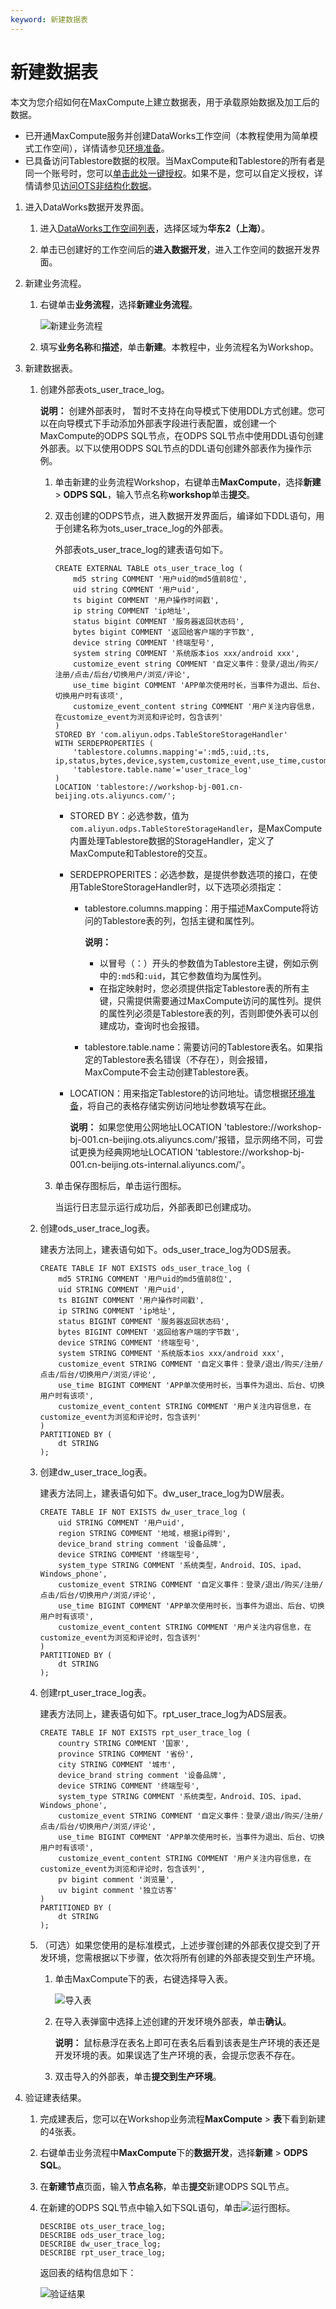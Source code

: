 ```yaml
---
keyword: 新建数据表
---
```


# 新建数据表

本文为您介绍如何在MaxCompute上建立数据表，用于承载原始数据及加工后的数据。

-   已开通MaxCompute服务并创建DataWorks工作空间（本教程使用为简单模式工作空间），详情请参见[环境准备](/intl.zh-CN/使用教程/搭建互联网在线运营分析平台/环境准备.md)。
-   已具备访问Tablestore数据的权限。当MaxCompute和Tablestore的所有者是同一个账号时，您可以[单击此处一键授权](https://ram.console.aliyun.com/?spm=a2c4e.11153940.0.0.7828675d6o14Gi#/role/authorize?request=%7B%22Requests%22:%20%7B%22request1%22:%20%7B%22RoleName%22:%20%22AliyunODPSDefaultRole%22,%20%22TemplateId%22:%20%22DefaultRole%22%7D%7D,%20%22ReturnUrl%22:%20%22https:%2F%2Fram.console.aliyun.com%2F%22,%20%22Service%22:%20%22ODPS%22%7D)。如果不是，您可以自定义授权，详情请参见[访问OTS非结构化数据](/intl.zh-CN/开发/外部表/访问OTS非结构化数据.md)。

1.  进入DataWorks数据开发界面。

    1.  进入[DataWorks工作空间列表](https://workbench.data.aliyun.com/consolenew#/projectlist)，选择区域为**华东2（上海）**。

    2.  单击已创建好的工作空间后的**进入数据开发**，进入工作空间的数据开发界面。

2.  新建业务流程。

    1.  右键单击**业务流程**，选择**新建业务流程**。

        ![新建业务流程](https://static-aliyun-doc.oss-accelerate.aliyuncs.com/assets/img/zh-CN/8392309951/p71203.png)

    2.  填写**业务名称**和**描述**，单击**新建**。本教程中，业务流程名为Workshop。

3.  新建数据表。

    1.  创建外部表ots\_user\_trace\_log。

        **说明：** 创建外部表时， 暂时不支持在向导模式下使用DDL方式创建。您可以在向导模式下手动添加外部表字段进行表配置，或创建一个MaxCompute的ODPS SQL节点，在ODPS SQL节点中使用DDL语句创建外部表。以下以使用ODPS SQL节点的DDL语句创建外部表作为操作示例。

        1.  单击新建的业务流程Workshop，右键单击**MaxCompute**，选择**新建** \> **ODPS SQL**，输入节点名称**workshop**单击**提交**。
        2.  双击创建的ODPS节点，进入数据开发界面后，编译如下DDL语句，用于创建名称为ots\_user\_trace\_log的外部表。

            外部表ots\_user\_trace\_log的建表语句如下。

            ```
            CREATE EXTERNAL TABLE ots_user_trace_log (
                md5 string COMMENT '用户uid的md5值前8位',
                uid string COMMENT '用户uid',
                ts bigint COMMENT '用户操作时间戳',
                ip string COMMENT 'ip地址',
                status bigint COMMENT '服务器返回状态码',
                bytes bigint COMMENT '返回给客户端的字节数',
                device string COMMENT '终端型号',
                system string COMMENT '系统版本ios xxx/android xxx',
                customize_event string COMMENT '自定义事件：登录/退出/购买/注册/点击/后台/切换用户/浏览/评论',
                use_time bigint COMMENT 'APP单次使用时长，当事件为退出、后台、切换用户时有该项',
                customize_event_content string COMMENT '用户关注内容信息，在customize_event为浏览和评论时，包含该列'
            )
            STORED BY 'com.aliyun.odps.TableStoreStorageHandler'
            WITH SERDEPROPERTIES (
                'tablestore.columns.mapping'=':md5,:uid,:ts, ip,status,bytes,device,system,customize_event,use_time,customize_event_content',
                'tablestore.table.name'='user_trace_log'
            )
            LOCATION 'tablestore://workshop-bj-001.cn-beijing.ots.aliyuncs.com/';
            ```

            -   STORED BY：必选参数，值为`com.aliyun.odps.TableStoreStorageHandler`，是MaxCompute内置处理Tablestore数据的StorageHandler，定义了MaxCompute和Tablestore的交互。
            -   SERDEPROPERITES：必选参数，是提供参数选项的接口，在使用TableStoreStorageHandler时，以下选项必须指定：
                -   tablestore.columns.mapping：用于描述MaxCompute将访问的Tablestore表的列，包括主键和属性列。

                    **说明：**

                    -   以冒号（：）开头的参数值为Tablestore主键，例如示例中的`:md5`和`:uid`，其它参数值均为属性列。
                    -   在指定映射时，您必须提供指定Tablestore表的所有主键，只需提供需要通过MaxCompute访问的属性列。提供的属性列必须是Tablestore表的列，否则即使外表可以创建成功，查询时也会报错。
                -   tablestore.table.name：需要访问的Tablestore表名。如果指定的Tablestore表名错误（不存在），则会报错，MaxCompute不会主动创建Tablestore表。
            -   LOCATION：用来指定Tablestore的访问地址。请您根据[环境准备](/intl.zh-CN/使用教程/搭建互联网在线运营分析平台/环境准备.md)，将自己的表格存储实例访问地址参数填写在此。

                **说明：** 如果您使用公网地址LOCATION 'tablestore://workshop-bj-001.cn-beijing.ots.aliyuncs.com/'报错，显示网络不同，可尝试更换为经典网地址LOCATION 'tablestore://workshop-bj-001.cn-beijing.ots-internal.aliyuncs.com/'。

        3.  单击保存图标后，单击运行图标。

            当运行日志显示运行成功后，外部表即已创建成功。

    2.  创建ods\_user\_trace\_log表。

        建表方法同上，建表语句如下。ods\_user\_trace\_log为ODS层表。

        ```
        CREATE TABLE IF NOT EXISTS ods_user_trace_log (
            md5 STRING COMMENT '用户uid的md5值前8位',
            uid STRING COMMENT '用户uid',
            ts BIGINT COMMENT '用户操作时间戳',
            ip STRING COMMENT 'ip地址',
            status BIGINT COMMENT '服务器返回状态码',
            bytes BIGINT COMMENT '返回给客户端的字节数',
            device STRING COMMENT '终端型号',
            system STRING COMMENT '系统版本ios xxx/android xxx',
            customize_event STRING COMMENT '自定义事件：登录/退出/购买/注册/点击/后台/切换用户/浏览/评论',
            use_time BIGINT COMMENT 'APP单次使用时长，当事件为退出、后台、切换用户时有该项',
            customize_event_content STRING COMMENT '用户关注内容信息，在customize_event为浏览和评论时，包含该列'
        )
        PARTITIONED BY (
            dt STRING
        );
        ```

    3.  创建dw\_user\_trace\_log表。

        建表方法同上，建表语句如下。dw\_user\_trace\_log为DW层表。

        ```
        CREATE TABLE IF NOT EXISTS dw_user_trace_log (
            uid STRING COMMENT '用户uid',
            region STRING COMMENT '地域，根据ip得到',
            device_brand string comment '设备品牌',
            device STRING COMMENT '终端型号',
            system_type STRING COMMENT '系统类型，Android、IOS、ipad、Windows_phone',
            customize_event STRING COMMENT '自定义事件：登录/退出/购买/注册/点击/后台/切换用户/浏览/评论',
            use_time BIGINT COMMENT 'APP单次使用时长，当事件为退出、后台、切换用户时有该项',
            customize_event_content STRING COMMENT '用户关注内容信息，在customize_event为浏览和评论时，包含该列'
        )
        PARTITIONED BY (
            dt STRING
        );
        ```

    4.  创建rpt\_user\_trace\_log表。

        建表方法同上，建表语句如下。rpt\_user\_trace\_log为ADS层表。

        ```
        CREATE TABLE IF NOT EXISTS rpt_user_trace_log (
            country STRING COMMENT '国家',
            province STRING COMMENT '省份',
            city STRING COMMENT '城市',
            device_brand string comment '设备品牌',
            device STRING COMMENT '终端型号',
            system_type STRING COMMENT '系统类型，Android、IOS、ipad、Windows_phone',
            customize_event STRING COMMENT '自定义事件：登录/退出/购买/注册/点击/后台/切换用户/浏览/评论',
            use_time BIGINT COMMENT 'APP单次使用时长，当事件为退出、后台、切换用户时有该项',
            customize_event_content STRING COMMENT '用户关注内容信息，在customize_event为浏览和评论时，包含该列',
            pv bigint comment '浏览量',
            uv bigint comment '独立访客'
        )
        PARTITIONED BY (
            dt STRING
        );
        ```

    5.  （可选）如果您使用的是标准模式，上述步骤创建的外部表仅提交到了开发环境，您需根据以下步骤，依次将所有创建的外部表提交到生产环境。

        1.  单击MaxCompute下的表，右键选择导入表。

            ![导入表](https://static-aliyun-doc.oss-accelerate.aliyuncs.com/assets/img/zh-CN/0681976061/p186681.png)

        2.  在导入表弹窗中选择上述创建的开发环境外部表，单击**确认**。

            **说明：** 鼠标悬浮在表名上即可在表名后看到该表是生产环境的表还是开发环境的表。如果误选了生产环境的表，会提示您表不存在。

        3.  双击导入的外部表，单击**提交到生产环境**。
4.  验证建表结果。

    1.  完成建表后，您可以在Workshop业务流程**MaxCompute** \> **表**下看到新建的4张表。

    2.  右键单击业务流程中**MaxCompute**下的**数据开发**，选择**新建** \> **ODPS SQL**。

    3.  在**新建节点**页面，输入**节点名称**，单击**提交**新建ODPS SQL节点。

    4.  在新建的ODPS SQL节点中输入如下SQL语句，单击![运行](https://static-aliyun-doc.oss-accelerate.aliyuncs.com/assets/img/zh-CN/4190659951/p66566.png)图标。

        ```
        DESCRIBE ots_user_trace_log;
        DESCRIBE ods_user_trace_log;
        DESCRIBE dw_user_trace_log;
        DESCRIBE rpt_user_trace_log;
        ```

        返回表的结构信息如下：

        ![验证结果](https://static-aliyun-doc.oss-accelerate.aliyuncs.com/assets/img/zh-CN/9392309951/p50640.png)


